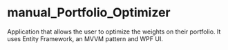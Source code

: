 manual_Portfolio_Optimizer
==========================

Application that allows the user to optimize the weights on their portfolio. It uses Entity Framework, an MVVM pattern and WPF UI.
